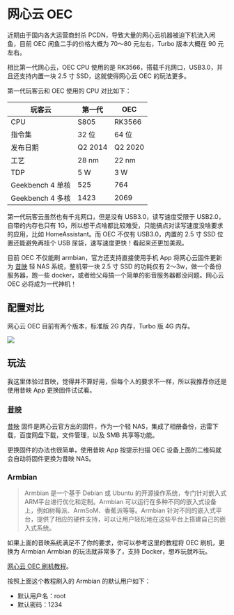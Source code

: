 # 网心云 OEC

近期由于国内各大运营商封杀 PCDN，导致大量的网心云机器被迫下机流入闲鱼，目前 OEC 闲鱼二手的价格大概为 70～80 元左右，Turbo 版本大概在 90 元左右。

相比第一代网心云，OEC CPU 使用的是 RK3566，搭载千兆网口，USB3.0，并且还支持内置一块 2.5 寸 SSD，这就使得网心云 OEC 的玩法更多。

第一代玩客云和 OEC 使用的 CPU 对比如下：

| 玩客云                     | 第一代    | OEC  |
| ----------------------- | ------- | ------- |
| CPU                     | S805    | RK3566  |
| 指令集                     | 32 位    | 64 位    |
| 发布日期            | Q2 2014 | Q2 2020 |
| 工艺             | 28 nm   | 22 nm   |
| TDP                     | 5 W     | 3 W     |
| Geekbench 4 单核 | 525     | 764     |
| Geekbench 4 多核  | 1423    | 2069    |

第一代玩客云虽然也有千兆网口，但是没有 USB3.0，读写速度受限于 USB2.0，自带的内存也只有 1G，所以想干点啥都比较难受，只能搞点对读写速度没啥要求的应用，比如 HomeAssistant。而 OEC 不仅有 USB3.0，内置的 2.5 寸 SSD 位置还能避免再挂个 USB 尿袋，速写速度更快！看起来还更加美观。

目前 OEC 不仅能刷 armbian，官方还支持直接使用手机 App 将网心云固件更新为 [昔映](https://xiyingnas.com/) 轻 NAS 系统，整机带一块 2.5 寸 SSD 的功耗仅有 2～3w，做一个备份服务器，跑一些 docker，或者给父母搞一个简单的影音服务器都没问题。网心云 OEC 必将成为一代神机！

## 配置对比

网心云 OEC 目前有两个版本，标准版 2G 内存，Turbo 版 4G 内存。

![](https://img.slarker.me/wiki/20250317224901774.webp)

## 玩法

我这里体验过昔映，觉得并不算好用，但每个人的要求不一样，所以我推荐你还是使用昔映 App 更换固件试试看。

### [昔映](https://xiyingnas.com/)

[昔映](https://xiyingnas.com/) 固件是网心云官方出的固件，作为一个轻 NAS，集成了相册备份，迅雷下载，百度网盘下载，文件管理，以及 SMB 共享等功能。

更换固件的办法也很简单，使用昔映 App 按提示扫描 OEC 设备上面的二维码就会自动将固件更换为昔映 NAS。

### Armbian

> Armbian 是一个基于 Debian 或 Ubuntu 的开源操作系统，专门针对嵌入式ARM平台进行优化和定制。Armbian 可以运行在多种不同的嵌入式设备上，例如树莓派、ArmSoM、香蕉派等等。Armbian 针对不同的嵌入式平台，提供了相应的硬件支持，可以让用户轻松地在这些平台上搭建自己的嵌入式系统。

如果上面的昔映系统满足不了你的要求，你可以参考这里的教程将 OEC 刷机，更换为 Armbian Armbian 的玩法就非常多了，支持 Docker，想咋玩就咋玩。

[网心云 OEC 刷机教程](https://zhuanlan.zhihu.com/p/30683560607)。

按照上面这个教程刷入的 Armbian 的默认用户如下：

- 默认用户名：root
- 默认密码：1234